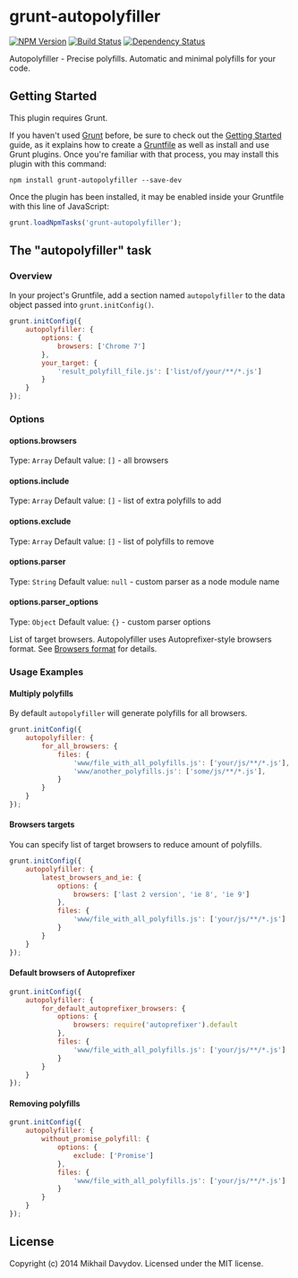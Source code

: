 # grunt-autopolyfiller

[![NPM Version](https://badge.fury.io/js/grunt-autopolyfiller.png)](https://npmjs.org/package/grunt-autopolyfiller) [![Build Status](https://travis-ci.org/azproduction/grunt-autopolyfiller.png?branch=master)](https://travis-ci.org/azproduction/grunt-autopolyfiller) [![Dependency Status](https://gemnasium.com/azproduction/grunt-autopolyfiller.png)](https://gemnasium.com/azproduction/grunt-autopolyfiller)

Autopolyfiller - Precise polyfills. Automatic and minimal polyfills for your code.

## Getting Started
This plugin requires Grunt.

If you haven't used [Grunt](http://gruntjs.com/) before, be sure to check out the [Getting Started](http://gruntjs.com/getting-started) guide, as it explains how to create a [Gruntfile](http://gruntjs.com/sample-gruntfile) as well as install and use Grunt plugins. Once you're familiar with that process, you may install this plugin with this command:

```shell
npm install grunt-autopolyfiller --save-dev
```

Once the plugin has been installed, it may be enabled inside your Gruntfile with this line of JavaScript:

```js
grunt.loadNpmTasks('grunt-autopolyfiller');
```

## The "autopolyfiller" task

### Overview
In your project's Gruntfile, add a section named `autopolyfiller` to the data object passed into `grunt.initConfig()`.

```js
grunt.initConfig({
    autopolyfiller: {
        options: {
            browsers: ['Chrome 7']
        },
        your_target: {
            'result_polyfill_file.js': ['list/of/your/**/*.js']
        }
    }
});
```

### Options

#### options.browsers
Type: `Array`
Default value: `[]` - all browsers

#### options.include
Type: `Array`
Default value: `[]` - list of extra polyfills to add

#### options.exclude
Type: `Array`
Default value: `[]` - list of polyfills to remove

#### options.parser
Type: `String`
Default value: `null` - custom parser as a node module name

#### options.parser_options
Type: `Object`
Default value: `{}` - custom parser options

List of target browsers. Autopolyfiller uses Autoprefixer-style browsers format.
See [Browsers format](https://github.com/ai/autoprefixer#browsers) for details.

### Usage Examples

#### Multiply polyfills

By default `autopolyfiller` will generate polyfills for all browsers.

```js
grunt.initConfig({
    autopolyfiller: {
        for_all_browsers: {
            files: {
                'www/file_with_all_polyfills.js': ['your/js/**/*.js'],
                'www/another_polyfills.js': ['some/js/**/*.js'],
            }
        }
    }
});
```

#### Browsers targets

You can specify list of target browsers to reduce amount of polyfills.

```js
grunt.initConfig({
    autopolyfiller: {
        latest_browsers_and_ie: {
            options: {
                browsers: ['last 2 version', 'ie 8', 'ie 9']
            },
            files: {
                'www/file_with_all_polyfills.js': ['your/js/**/*.js']
            }
        }
    }
});
```

#### Default browsers of Autoprefixer

```js
grunt.initConfig({
    autopolyfiller: {
        for_default_autoprefixer_browsers: {
            options: {
                browsers: require('autoprefixer').default
            },
            files: {
                'www/file_with_all_polyfills.js': ['your/js/**/*.js']
            }
        }
    }
});
```

#### Removing polyfills

```js
grunt.initConfig({
    autopolyfiller: {
        without_promise_polyfill: {
            options: {
                exclude: ['Promise']
            },
            files: {
                'www/file_with_all_polyfills.js': ['your/js/**/*.js']
            }
        }
    }
});
```

## License
Copyright (c) 2014 Mikhail Davydov. Licensed under the MIT license.
